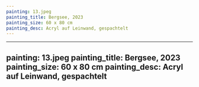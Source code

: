 ```yaml
---
painting: 13.jpeg
painting_title: Bergsee, 2023
painting_size: 60 x 80 cm
painting_desc: Acryl auf Leinwand, gespachtelt
---
```

---
painting: 13.jpeg
painting_title: Bergsee, 2023
painting_size: 60 x 80 cm
painting_desc: Acryl auf Leinwand, gespachtelt
---

